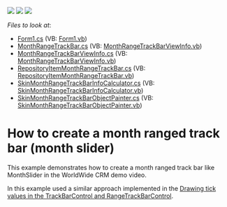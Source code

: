 <!-- default badges list -->
![](https://img.shields.io/endpoint?url=https://codecentral.devexpress.com/api/v1/VersionRange/128619795/10.1.4%2B)
[![](https://img.shields.io/badge/Open_in_DevExpress_Support_Center-FF7200?style=flat-square&logo=DevExpress&logoColor=white)](https://supportcenter.devexpress.com/ticket/details/E3760)
[![](https://img.shields.io/badge/📖_How_to_use_DevExpress_Examples-e9f6fc?style=flat-square)](https://docs.devexpress.com/GeneralInformation/403183)
<!-- default badges end -->
<!-- default file list -->
*Files to look at*:

* [Form1.cs](./CS/Form1.cs) (VB: [Form1.vb](./VB/Form1.vb))
* [MonthRangeTrackBar.cs](./CS/MonthRangeControl/MonthRangeTrackBar.cs) (VB: [MonthRangeTrackBarViewInfo.vb](./VB/MonthRangeControl/MonthRangeTrackBarViewInfo.vb))
* [MonthRangeTrackBarViewInfo.cs](./CS/MonthRangeControl/MonthRangeTrackBarViewInfo.cs) (VB: [MonthRangeTrackBarViewInfo.vb](./VB/MonthRangeControl/MonthRangeTrackBarViewInfo.vb))
* [RepositoryItemMonthRangeTrackBar.cs](./CS/MonthRangeControl/RepositoryItemMonthRangeTrackBar.cs) (VB: [RepositoryItemMonthRangeTrackBar.vb](./VB/MonthRangeControl/RepositoryItemMonthRangeTrackBar.vb))
* [SkinMonthRangeTrackBarInfoCalculator.cs](./CS/MonthRangeControl/SkinMonthRangeTrackBarInfoCalculator.cs) (VB: [SkinMonthRangeTrackBarInfoCalculator.vb](./VB/MonthRangeControl/SkinMonthRangeTrackBarInfoCalculator.vb))
* [SkinMonthRangeTrackBarObjectPainter.cs](./CS/MonthRangeControl/SkinMonthRangeTrackBarObjectPainter.cs) (VB: [SkinMonthRangeTrackBarObjectPainter.vb](./VB/MonthRangeControl/SkinMonthRangeTrackBarObjectPainter.vb))
<!-- default file list end -->
# How to create a month ranged track bar (month slider)


<p>This example demonstrates how to create a month ranged track bar like MonthSlider in the WorldWide CRM demo video.</p><p>In this example used a similar approach implemented in the <a href="https://www.devexpress.com/Support/Center/p/E3737">Drawing tick values in the TrackBarControl and RangeTrackBarControl</a>.</p>

<br/>


